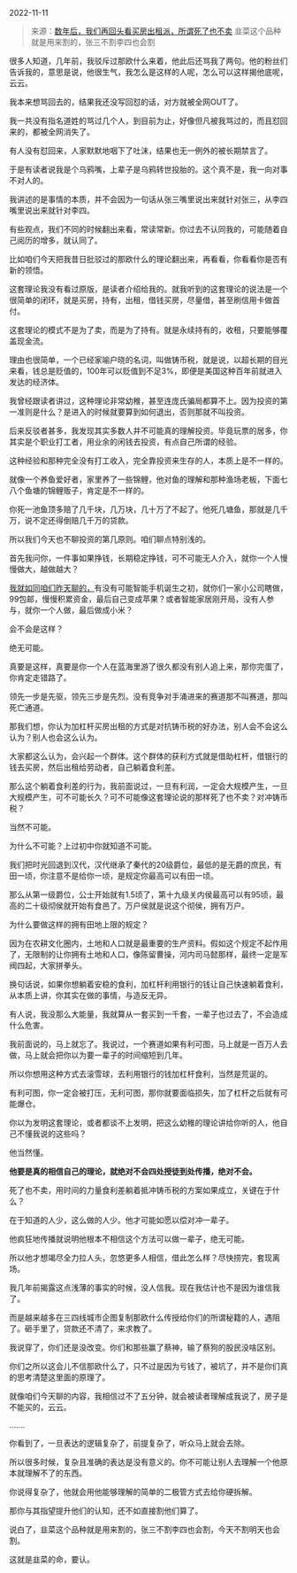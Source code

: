 2022-11-11

> 来源：[数年后，我们再回头看买房出租派，所谓死了也不卖](http://mp.weixin.qq.com/s?__biz=MzU3NDc5Nzc0NQ==&mid=2247520989&idx=1&sn=bc671447860f31362ff4981022e9ea81&chksm=fd2e3003ca59b915a4cec43e6743b90c5c6217678337f1b6d9a776aa613afffe52d3ff3842d9&scene=27#wechat_redirect)
> 韭菜这个品种就是用来割的，张三不割李四也会割

很多人知道，几年前，我驳斥过那欧什么来着，他此后还骂我了两句。他的粉丝们告诉我的，意思是说，他很生气，我怎么是这样的人呢，怎么可以这样揭他底呢，云云。  

我本来想骂回去的，结果我还没写回怼的话，对方就被全网OUT了。  

我一共没有指名道姓的骂过几个人，到目前为止，好像但凡被我骂过的，而且怼回来的，都被全网消失了。  

有人没有怼回来，人家默默地咽下了吐沫，结果也无一例外的被长期禁言了。  

于是有读者说我是个乌鸦嘴，上辈子是乌鸦转世投胎的。这个真不是，我一向对事不对人的。  

我讲述的是事情的本质，并不会因为一句话从张三嘴里说出来就针对张三，从李四嘴里说出来就针对李四。

有些观点，我们不同的时候翻出来看，常读常新。你过去不认同我的，可能随着自己阅历的增多，就认同了。

比如咱们今天把我昔日批驳过的那欧什么的理论翻出来，再看看，你看看你是否有新的领悟。  

这套理论我没有看过原版，是读者介绍给我的。就我听到的这套理论的说法是一个很简单的闭环，就是买房，持有，出租，借钱买房，尽量借，甚至刷信用卡做首付。

这套理论的模式不是为了卖，而是为了持有。就是永续持有的，收租，只要能够覆盖现金流。  

理由也很简单，一个已经家喻户晓的名词，叫做铸币税，就是说，以超长期的目光来看，钱总是贬值的，100年可以贬值到不足3%，即便是美国这种百年前就进入发达的经济体。

我曾经跟读者讲过，这种理论非常幼稚，甚至连庞氏骗局都算不上。因为投资的第一准则是什么？是进入的时候就要算到如何退出，否则那就不叫投资。  

后来反驳者甚多，我发现其实多数人并不可能真的理解投资。毕竟玩票的居多，你其实是个职业打工者，用业余的闲钱去投资，有点自己所谓的经验。

这种经验和那种完全没有打工收入，完全靠投资来生存的人，本质上是不一样的。  

就像一个养鱼爱好者，家里养了一些锦鲤，他对鱼的理解和那种渔场老板，下面七八个鱼塘的锦鲤贩子，肯定是不一样的。

你死一池鱼顶多赔了几千块，几万块，几十万了不起了。他死几塘鱼，那就是几千万，说不定还得倒赔几千万的贷款。

所以我们今天也不聊投资的第几原则。咱们聊点特别浅的。  

首先我问你，一件事如果挣钱，长期稳定挣钱，可不可能无人介入，就你一个人慢慢做大，越做越大？  

[我就如同咱们昨天聊的，](http://mp.weixin.qq.com/s?__biz=MzU3NDc5Nzc0NQ==&mid=2247520927&idx=1&sn=a5d54c397d854869c5e453238e4a2b17&chksm=fd2e3041ca59b957161b7819000ea505da3e8494400bb36c393b09dc2de1d753cfb7ec53e722&scene=21#wechat_redirect)有没有可能智能手机诞生之初，就你们一家小公司瞎做，99包邮，慢慢积累资金，最后自己变成苹果？或者智能家居刚开局，没有人参与，就你一个人做，最后做成小米？

会不会是这样？

绝无可能。  

真要是这样，真要是你一个人在蓝海里游了很久都没有别人追上来，那你完蛋了，你肯定走错路了。  

领先一步是先驱，领先三步是先烈。没有竞争对手涌进来的赛道那不叫赛道，那叫死亡通道。  

那我们想，你认为加杠杆买房出租的方式是对抗铸币税的好办法，别人会不会这么认为？别人也会这么认为。  

大家都这么认为，会兴起一个群体。这个群体的获利方式就是借助杠杆，借银行的钱去买房，然后出租给劳动者，自己躺着食利差。

那么这个躺着食利差的行为，我前面说过，一旦有利润，一定会大规模产生，一旦大规模产生，可不可能长久？可不可能像这套理论说的那样死了也不卖？对冲铸币税？

当然不可能。

为什么不可能？上过初中你就知道不可能。  

我们把时光回退到汉代，汉代继承了秦代的20级爵位，最低的是无爵的庶民，有田一顷，你注意不是给你一顷，是规定你最高可以有田一顷。  

那么从第一级爵位，公士开始就有1.5顷了，第十九级关内侯最高可以有95顷，最高的二十级彻侯就开始有食邑了。万户侯就是说这个彻侯，拥有万户。

为什么要做这样的拥有田地上限的规定？

因为在农耕文化圈内，土地和人口就是最重要的生产资料。假如这个规定不起作用了，无限制的让你拥有土地和人口，像陈留曹操，河内司马懿那样，最终一定是军阀四起，大家拼拳头。

换句话说，如果你想躺着安稳的食利，加杠杆利用银行的钱让自己快速躺着食利，从本质上讲，你其实在做的事情，与造反无异。  

有人说，我没那么大能量，我就算从一套买到一千套，一辈子也过去了，不会造成什么危害。  

我前面说的，马上就忘了。我说过，一个赛道如果有利可图，马上就是一百万人去做，马上就会把你以为要一辈子的时间缩短到几年。

所以你想用这种方式去滚雪球，去利用银行的钱加杠杆食利，当然是荒诞的。  

有利可图，你一定会被打压，无利可图，那你就要面临损失，加了杠杆之后就有可能爆仓。  

你以为发明这套理论，或者都谈不上发明，把这么幼稚的理论讲给你听的人，他自己不懂我说的这些吗？  

他当然懂。  

 **他要是真的相信自己的理论，就绝对不会四处授徒到处传播，绝对不会。**

死了也不卖，用时间的力量食利差躺着抵冲铸币税的方案如果成立，关键在于什么？

在于知道的人少，这么做的人少。他才可能如愿以偿对冲一辈子。

他疯狂地传播就说明他根本不相信这个方法可以做一辈子，绝无可能。  

所以他才想竭尽全力拉人头，忽悠更多人相信，借此怎么样？尽快捞完，套现离场。  

我几年前揭露这点浅薄的事实的时候，没人信我。现在我估计也不是因为谁信我了。  

而是越来越多在三四线城市企图复制那欧什么传授给你们的所谓秘籍的人，遇阻了。砸手里了，贷款还不清了，来求教了。  

我说穿了，你们还是没改变。你们和那些赢了蔡神，输了蔡狗的股民没啥区别。  

你们之所以这会儿不信那欧什么了，只不过是因为亏钱了，被坑了，并不是你们真的思考清楚这里面的原理了。  

就像咱们今天聊的内容，我相信过不了五分钟，就会被读者理解成我说了，房子是不能买的，云云。

.......

你看到了，一旦表达的逻辑复杂了，前提复杂了，听众马上就会去除。

所以很多时候，复杂且准确的表达是没有意义的。你不可能让别人去理解一个他原本就理解不了的东西。  

你说得复杂了，他就会用他能够理解的简单的二极管方式去给你硬拆解。

那你与其指望提升他们的认知，还不如直接割他们算了。  

说白了，韭菜这个品种就是用来割的，张三不割李四也会割，今天不割明天也会割。

这就是韭菜的命，要认。

